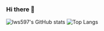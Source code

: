 ### Hi there 👋

![lws597's GitHub stats](https://github-readme-stats.vercel.app/api?username=lws597&show_icons=true&include_all_commits=true&theme=dracula&hide=prs,issues,contribs)
![Top Langs](https://github-readme-stats.vercel.app/api/top-langs/?username=lws597&layout=compact&theme=dracula&hide=vim%20script)

<!--
**lws597/lws597** is a ✨ _special_ ✨ repository because its `README.md` (this file) appears on your GitHub profile.

Here are some ideas to get you started:

- 🔭 I’m currently working on ...
- 🌱 I’m currently learning ...
- 👯 I’m looking to collaborate on ...
- 🤔 I’m looking for help with ...
- 💬 Ask me about ...
- 📫 How to reach me: ...
- 😄 Pronouns: ...
- ⚡ Fun fact: ...
-->
